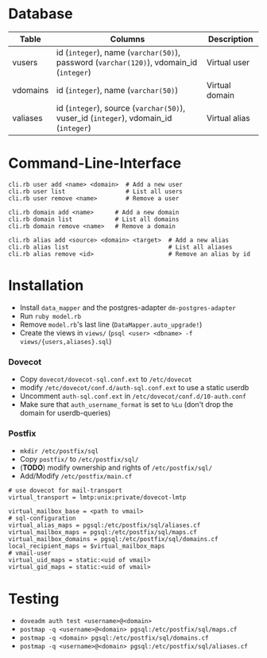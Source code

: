 Database
========
| Table | Columns | Description |
|-------|---------|-------------|
| vusers | id (`integer`), name (`varchar(50)`), password (`varchar(120)`), vdomain_id (`integer`) | Virtual user |
| vdomains | id (`integer`), name (`varchar(50)`) | Virtual domain |
| valiases | id (`integer`), source (`varchar(50)`), vuser_id (`integer`), vdomain_id (`integer`) | Virtual alias |

Command-Line-Interface
======================
```
cli.rb user add <name> <domain>  # Add a new user
cli.rb user list                 # List all users
cli.rb user remove <name>        # Remove a user
```
```
cli.rb domain add <name>      # Add a new domain
cli.rb domain list            # List all domains
cli.rb domain remove <name>   # Remove a domain
```
```
cli.rb alias add <source> <domain> <target>  # Add a new alias
cli.rb alias list                            # List all aliases
cli.rb alias remove <id>                     # Remove an alias by id
```

Installation
============
* Install `data_mapper` and the postgres-adapter `dm-postgres-adapter`
* Run `ruby model.rb`
* Remove `model.rb`'s last line (`DataMapper.auto_upgrade!`)
* Create the views in `views/` (`psql <user> <dbname> -f views/{users,aliases}.sql`)

### Dovecot
* Copy `dovecot/dovecot-sql.conf.ext` to `/etc/dovecot`
* modify `/etc/dovecot/conf.d/auth-sql.conf.ext` to use a static userdb
* Uncomment `auth-sql.conf.ext` in `/etc/dovecot/conf.d/10-auth.conf`
* Make sure that `auth_username_format` is set to `%Lu` (don't drop the domain for userdb-queries)

### Postfix
* `mkdir /etc/postfix/sql`
* Copy `postfix/` to `/etc/postfix/sql/`
* (**TODO**) modify ownership and rights of `/etc/postfix/sql/`
* Add/Modify `/etc/postfix/main.cf`

```
# use dovecot for mail-transport
virtual_transport = lmtp:unix:private/dovecot-lmtp

virtual_mailbox_base = <path to vmail>
# sql-configuration
virtual_alias_maps = pgsql:/etc/postfix/sql/aliases.cf
virtual_mailbox_maps = pgsql:/etc/postfix/sql/maps.cf
virtual_mailbox_domains = pgsql:/etc/postfix/sql/domains.cf
local_recipient_maps = $virtual_mailbox_maps
# vmail-user
virtual_uid_maps = static:<uid of vmail>
virtual_gid_maps = static:<uid of vmail>
```

Testing
=======
* `doveadm auth test <username>@<domain>`
* `postmap -q <username>@<domain> pgsql:/etc/postfix/sql/maps.cf`
* `postmap -q <domain> pgsql:/etc/postfix/sql/domains.cf`
* `postmap -q <username>@<domain> pgsql:/etc/postfix/sql/aliases.cf`

